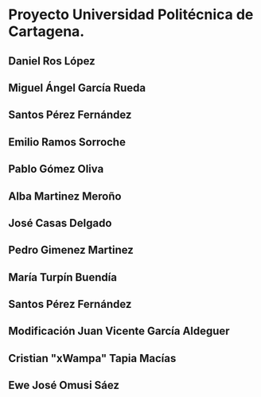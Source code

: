 # Proyecto Universidad Politécnica de Cartagena.


## Daniel Ros López

## Miguel Ángel García Rueda

## Santos Pérez Fernández

## Emilio Ramos Sorroche

## Pablo Gómez Oliva

## Alba Martinez Meroño

## José Casas Delgado

## Pedro Gimenez Martinez

## María Turpín Buendía

## Santos Pérez Fernández

## Modificación Juan Vicente García Aldeguer

## Cristian "xWampa" Tapia Macías

## Ewe José Omusi Sáez

